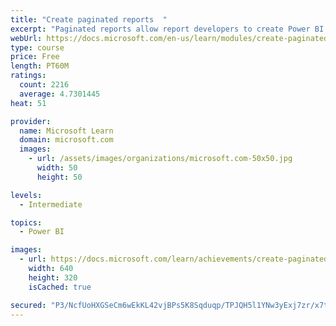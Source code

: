 ```yaml
---
title: "Create paginated reports  "
excerpt: "Paginated reports allow report developers to create Power BI artifacts that have tightly controlled rendering requirements. Paginated reports are ideal for creating sales invoices, receipts, purchase orders, and tabular data. This module will teach you how to create reports, add parameters, and work with tables and charts in paginated reports."
webUrl: https://docs.microsoft.com/en-us/learn/modules/create-paginated-reports-power-bi/
type: course
price: Free
length: PT60M
ratings:
  count: 2216
  average: 4.7301445
heat: 51

provider:
  name: Microsoft Learn
  domain: microsoft.com
  images:
    - url: /assets/images/organizations/microsoft.com-50x50.jpg
      width: 50
      height: 50

levels:
  - Intermediate

topics:
  - Power BI

images:
  - url: https://docs.microsoft.com/learn/achievements/create-paginated-reports-power-bi-social.png
    width: 640
    height: 320
    isCached: true

secured: "P3/NcfUoHXGSeCm6wEkKL42vjBPs5K8Sqduqp/TPJQH5l1YNw3yExj7zr/x7tC/21YKrtf8yIORnw11mTydLaKJjLdHHRd7pkMPiiTGjObsSUi7dGQSHs8CObqkX4pjpgDgjkYtVMFhhWdjVJT5DM5WlU6yqisg7Xsb64KksU5gZnM6Gkj8N6BN7yCOQxZi1t+dR+gaYLHVtTHPCQWCLysQPOmcKZ93brNWastHwAt3r2BOd0MnJbKclW84TKkayFp9JbSldekAPOG1WYrXPl1qPyPZquN9ay36gZJkXh2omnPEnU6bhjRKxk5w+TzDGKd9FobcDHf4CPkjIsFrDw4NC3hZ30tSXVxDPAxNl4l9FAgfeIrh0lC35cMyGsxVoRoEeYo0YNUHWl4ifGXEV47x8zUn5g4/MgT42fIUmcnc=;KW1wiiond5QwTX3Gwgr8XA=="
---
```



